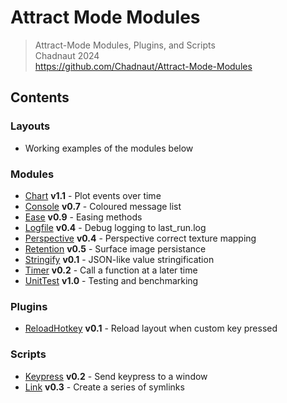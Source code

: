 # Attract Mode Modules

> Attract-Mode Modules, Plugins, and Scripts  
> Chadnaut 2024  
> https://github.com/Chadnaut/Attract-Mode-Modules

## Contents

### Layouts

- Working examples of the modules below

### Modules

- [Chart](./modules/chart/README.md) **v1.1** - Plot events over time
- [Console](./modules/console/README.md) **v0.7** - Coloured message list
- [Ease](./modules/ease/README.md) **v0.9** - Easing methods
- [Logfile](./modules/logfile/README.md) **v0.4** - Debug logging to last_run.log
- [Perspective](./modules/perspective/README.md) **v0.4** - Perspective correct texture mapping
- [Retention](./modules/retention/README.md) **v0.5** - Surface image persistance 
- [Stringify](./modules/stringify/README.md) **v0.1** - JSON-like value stringification
- [Timer](./modules/timer/README.md) **v0.2** - Call a function at a later time
- [UnitTest](./modules/unittest/README.md) **v1.0** - Testing and benchmarking

### Plugins

- [ReloadHotkey](./plugins/ReloadHotkey/README.md) **v0.1** - Reload layout when custom key pressed

### Scripts

- [Keypress](./scripts/keypress/README.md) **v0.2** - Send keypress to a window
- [Link](./scripts/link/README.md) **v0.3** - Create a series of symlinks